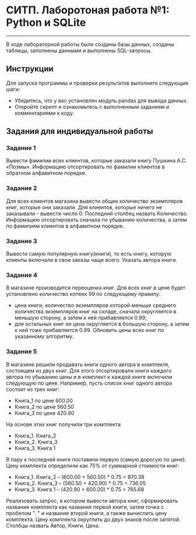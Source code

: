 # СИТП. Лаборотоная работа №1: Python и SQLite

---
В ходе лабораторной работы были созданы базы данных, созданы таблицы, заполнены данными и выполнены SQL-запросы.
## Инструкции
Для запуска программы и проверки результатов выполните следующие шаги:

* Убедитесь, что у вас установлен модуль pandas для вывода данных.
* Откройте скрипт и ознакомьтесь с выполненным заданием и комментариями к коду.

## Задания для индивидуальной работы

### Задание 1

Вывести фамилии всех клиентов, которые заказали книгу Пушкина А.С. «Поэмы». Информацию отсортировать по фамилии клиентов в обратном алфавитном порядке.

### Задание 2

Для всех клиентов магазина вывести общее количество экземпляров книг, которые они заказали. Для клиентов, которые ничего не заказывали - вывести число 0. Последний столбец назвать Количество. Информацию отсортировать сначала по убыванию количества, а затем по фамилиям клиентов в алфавитном порядке.

### Задание 3

Вывести самую популярную книгу(книги), то есть книгу, которую клиенты включали в свои заказы чаще всего. Указать автора книги.

### Задание 4

В магазине производится переоценка книг. Для всех книг в цене будет установлено количество копеек 99 по следующему правилу:
- цена книги, количество экземпляров которой меньше среднего количества экземпляров книг на складе, сначала округляется в меньшую сторону, а затем к ней прибавляется 0.99;
- для остальных книг ее цена округляется в большую сторону, а затем к ней тоже прибавляется 0.99.
Обновить цены всех книг по указанному алгоритму.

### Задание 5

В магазине решили продавать книги одного автора в комплекте, состоящем из двух книг. Для этого отсортировали книги каждого автора по убыванию цены и в комплект к каждой книге включили следующую по цене. Например, пусть список книг одного автора состоит из трех книг:

- Книга_1 по цене 600.00
- Книга_2 по цене 560.50
- Книга_3 по цене 420.90

На основе этих книг получили три комплекта:
- Книга_1. Книга_2
- Книга_2. Книга_3
- Книга_3. Книга 1

В пару к последней книге поставили первую (самую дорогую по цене). Цену комплекта определили как 75% от суммарной стоимости книг:

- Книга_1. Книга_2 – (600.00 + 560.50) * 0.75 = 870.38
- Книга_2. Книга_3 – (560.50 + 420.90) * 0.75 = 736.05
- Книга_3. Книга 1 – (420.90 + 600.00) * 0.75 = 765.68

Реализовать запрос, в котором вывести автора книг, сформировать название комплекта как название первой книги, затем точка с пробелом ". " и название второй книги, а также вычислить цену комплекта. Цену комплекта округлить до двух знаков после запятой. Столбцы назвать Автор, Книги, Цена.

